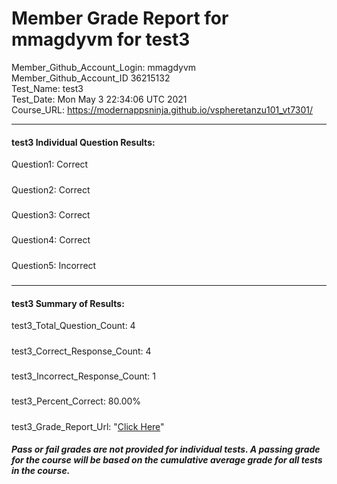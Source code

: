 # Member Grade Report for mmagdyvm for test3  
   
Member_Github_Account_Login: mmagdyvm  
Member_Github_Account_ID 36215132  
Test_Name: test3  
Test_Date: Mon May  3 22:34:06 UTC 2021  
Course_URL: https://modernappsninja.github.io/vspheretanzu101_vt7301/  
   
---  
#### test3 Individual Question Results:  
Question1: Correct  
#####  
Question2: Correct  
#####  
Question3: Correct  
#####  
Question4: Correct  
#####  
Question5: Incorrect  
#####  
---  
#### test3 Summary of Results:  
test3_Total_Question_Count: 4  
#####  
test3_Correct_Response_Count: 4  
#####  
test3_Incorrect_Response_Count: 1  
#####  
test3_Percent_Correct: 80.00%  
#####  
test3_Grade_Report_Url: "[Click Here](https://github.com/modernappsninjas/mmagdyvm/blob/main/static/userdata/courses/vspheretanzu101_vt7301/grade_report.pr218.test3.md)"
##### Pass or fail grades are not provided for individual tests. A passing grade for the course will be based on the cumulative average grade for all tests in the course.  
